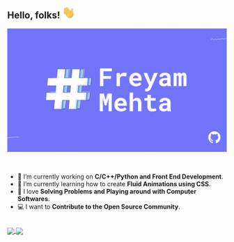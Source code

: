 ## Hello, folks! <img src="wave.gif" width="30px">


[![Header](header.gif "Header")](https://freyam.netlify.app/)

<br>

- 🔭 I’m currently working on **C/C++/Python and Front End Development**.
- 🌱 I’m currently learning how to create **Fluid Animations using CSS**.
- 💛 I love **Solving Problems and Playing around with Computer Softwares**.
- 💻 I want to **Contribute to the Open Source Community**.

<br>

<a href="https://github.com/freyam/freyam">
  <img align="center" src="https://github-readme-stats.vercel.app/api/top-langs/?username=freyam&layout=compact&title_color=CCD6F6&text_color=CCD6F6&icon_color=2bbc8a&bg_color=1d1f21&hide_border=1&border_radius=15&custom_title=Languages" />
</a>
<a href="https://github.com/freyam/freyam">
  <img align="center" src="https://github-readme-stats.vercel.app/api?username=freyam&show_icons=true&count_private=true&title_color=CCD6F6&text_color=CCD6F6&icon_color=7276fd&bg_color=1d1f21&hide=issues&hide_border=1&border_radius=15&custom_title=Stats" />
</a>
